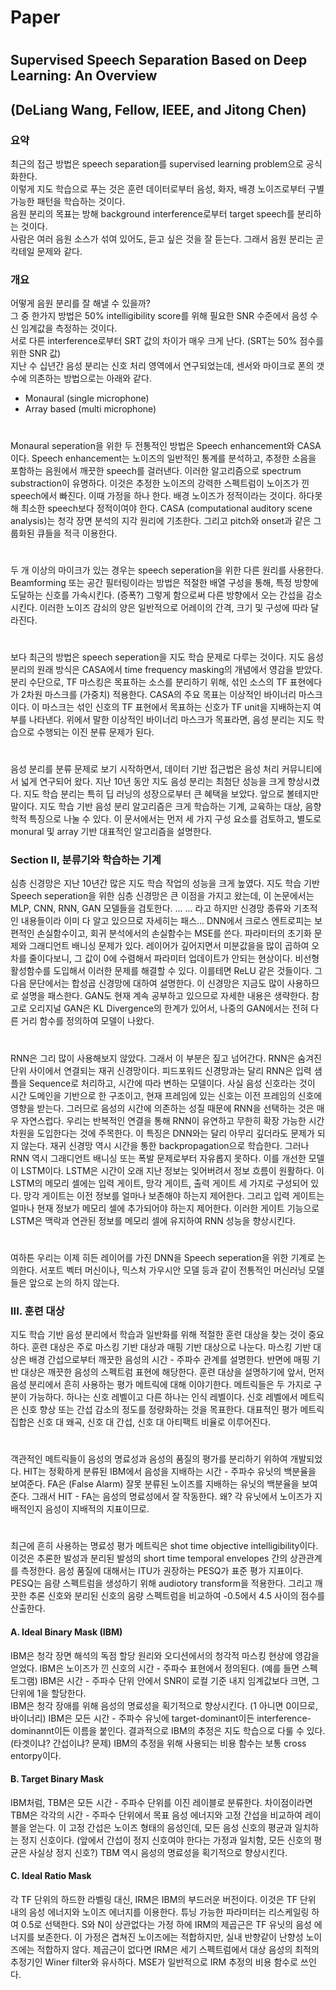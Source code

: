 # Paper
#
## Supervised Speech Separation Based on Deep Learning: An Overview  
## (DeLiang Wang, Fellow, IEEE, and Jitong Chen)  
### 요약  
최근의 접근 방법은 speech separation를 supervised learning problem으로 공식화한다.  
이렇게 지도 학습으로 푸는 것은 훈련 데이터로부터 음성, 화자, 배경 노이즈로부터 구별 가능한 패턴을 학습하는 것이다.  
음원 분리의 목표는 방해 background interference로부터 target speech를 분리하는 것이다.  
사람은 여러 음원 소스가 섞여 있어도, 듣고 싶은 것을 잘 듣는다. 그래서 음원 분리는 곧 칵테일 문제와 같다.  
### 개요  
어떻게 음원 분리를 잘 해낼 수 있을까?  
그 중 한가지 방법은 50% intelligibility score를 위해 필요한 SNR 수준에서 음성 수신 임계값을 측정하는 것이다.  
서로 다른 interference로부터 SRT 값의 차이가 매우 크게 난다. (SRT는 50% 점수를 위한 SNR 값)  
지난 수 십년간 음성 분리는 신호 처리 영역에서 연구되었는데, 센서와 마이크로 폰의 갯수에 의존하는 방법으로는 아래와 같다.  
- Monaural (single microphone)  
- Array based (multi microphone)  
#
Monaural seperation을 위한 두 전통적인 방법은 Speech enhancement와 CASA이다.
Speech enhancement는 노이즈의 일반적인 통계를 분석하고, 추정한 소음을 포함하는 음원에서 깨끗한 speech를 걸러낸다.
이러한 알고리즘으로 spectrum substraction이 유명하다. 이것은 추정한 노이즈의 강력한 스펙트럼이 노이즈가 낀 speech에서 빠진다.
이때 가정을 하나 한다. 배경 노이즈가 정적이라는 것이다. 하다못해 최소한 speech보다 정적이여야 한다.
CASA (computational auditory scene analysis)는 청각 장면 분석의 지각 원리에 기초한다.
그리고 pitch와 onset과 같은 그룹화된 큐들을 적극 이용한다.
#
두 개 이상의 마이크가 있는 경우는 speech seperation을 위한 다른 원리를 사용한다.
Beamforming 또는 공간 필터링이라는 방법은 적절한 배열 구성을 통해, 특정 방향에 도달하는 신호를 가속시킨다. (증폭?) 
그렇게 함으로써 다른 방향에서 오는 간섭을 감소시킨다. 
이러한 노이즈 감쇠의 양은 일반적으로 어레이의 간격, 크기 및 구성에 따라 달라진다.
#
보다 최근의 방법은 speech seperation을 지도 학습 문제로 다루는 것이다. 
지도 음성 분리의 원래 방식은 CASA에서 time frequency masking의 개념에서 영감을 받았다. 
분리 수단으로, TF 마스킹은 목표하는 소스를 분리하기 위해, 섞인 소스의 TF 표현에다가 2차원 마스크를 (가중치) 적용한다. 
CASA의 주요 목표는 이상적인 바이너리 마스크이다. 이 마스크는 섞인 신호의 TF 표현에서 목표하는 신호가 TF unit을 지배하는지 여부를 나타낸다. 
위에서 말한 이상적인 바이너리 마스크가 목표라면, 음성 분리는 지도 학습으로 수행되는 이진 분류 문제가 된다.  
#
음성 분리를 분류 문제로 보기 시작하면서, 데이터 기반 접근법은 음성 처리 커뮤니티에서 넓게 연구되어 왔다. 
지난 10년 동안 지도 음성 분리는 최첨단 성능을 크게 향상시켰다. 
지도 학습 분리는 특히 딥 러닝의 성장으로부터 큰 혜택을 보았다. 앞으로 볼테지만 말이다. 
지도 학습 기반 음성 분리 알고리즘은 크게 학습하는 기계, 교육하는 대상, 음향학적 특징으로 나눌 수 있다. 
이 문서에서는 먼저 세 가지 구성 요소를 검토하고, 별도로 monural 및 array 기반 대표적인 알고리즘을 설명한다.  
### Section II, 분류기와 학습하는 기계  
심층 신경망은 지난 10년간 많은 지도 학습 작업의 성능을 크게 높였다. 
지도 학습 기반 Speech seperation을 위한 심층 신경망은 큰 이점을 가지고 왔는데, 이 논문에서는 MLP, CNN, RNN, GAN 모델들을 검토한다. 
... ... 라고 하지만 신경망 종류와 기초적인 내용들이라 이미 다 알고 있으므로 자세히는 패스... 
DNN에서 크로스 엔트로피는 보편적인 손실함수이고, 회귀 분석에서의 손실함수는 MSE를 쓴다. 
파라미터의 초기화 문제와 그래디언트 배니싱 문제가 있다. 
레이어가 깊어지면서 미분값을을 많이 곱하여 오차를 줄이다보니, 그 값이 0에 수렴해서 파라미터 업데이트가 안되는 현상이다. 
비선형 활성함수를 도입해서 이러한 문제를 해결할 수 있다. 이를테면 ReLU 같은 것들이다. 
그 다음 문단에서는 합성곱 신경망에 대하여 설명한다. 이 신경망은 지금도 많이 사용하므로 설명을 패스한다. 
GAN도 현재 계속 공부하고 있으므로 자세한 내용은 생략한다. 
참고로 오리지널 GAN은 KL Divergence의 한계가 있어서, 나중의 GAN에서는 전혀 다른 거리 함수를 정의하여 모델이 나왔다. 
#
RNN은 그리 많이 사용해보지 않았다. 그래서 이 부분은 짚고 넘어간다. 
RNN은 숨겨진 단위 사이에서 연결되는 재귀 신경망이다. 피드포워드 신경망과는 달리 RNN은 입력 샘플을 Sequence로 처리하고, 시간에 따라 변하는 모델이다. 
사실 음성 신호라는 것이 시간 도메인을 기반으로 한 구조이고, 현재 프레임에 있는 신호는 이전 프레임의 신호에 영향을 받는다. 
그러므로 음성의 시간에 의존하는 성질 때문에 RNN을 선택하는 것은 매우 자연스럽다. 
우리는 반복적인 연결을 통해 RNN이 유연하고 무한히 확장 가능한 시간 차원을 도입한다는 것에 주목한다. 
이 특징은 DNN와는 달리 아무리 깊더라도 문제가 되지 않는다. 재귀 신경망 역시 시간을 통한 backpropagation으로 학습한다. 
그러나 RNN 역시 그래디언트 배니싱 또는 폭발 문제로부터 자유롭지 못하다. 
이를 개선한 모델이 LSTM이다. LSTM은 시간이 오래 지난 정보는 잊어버려서 정보 흐름이 원활하다. 
이 LSTM의 메모리 셀에는 입력 게이트, 망각 게이트, 출력 게이트 세 가지로 구성되어 있다. 
망각 게이트는 이전 정보를 얼마나 보존해야 하는지 제어한다. 그리고 입력 게이트는 얼마나 현재 정보가 메모리 셀에 추가되어야 하는지 제어한다. 
이러한 게이트 기능으로 LSTM은 맥락과 연관된 정보를 메모리 셀에 유지하여 RNN 성능을 향상시킨다.  
#
여하튼 우리는 이제 히든 레이어를 가진 DNN을 Speech seperation을 위한 기계로 논의한다. 
서포트 벡터 머신이나, 믹스처 가우시안 모델 등과 같이 전통적인 머신러닝 모델들은 앞으로 논의 하지 않는다.  
### III. 훈련 대상  
지도 학습 기반 음성 분리에서 학습과 일반화를 위해 적절한 훈련 대상을 찾는 것이 중요하다. 
훈련 대상은 주로 마스킹 기반 대상과 매핑 기반 대상으로 나눈다. 
마스킹 기반 대상은 배경 간섭으로부터 깨끗한 음성의 시간 - 주파수 관계를 설명한다. 
반면에 매핑 기반 대상은 깨끗한 음성의 스펙트럼 표현에 해당한다. 
훈련 대상을 설명하기에 앞서, 먼저 음성 분리에서 흔히 사용하는 평가 메트릭에 대해 이야기한다. 
메트릭들은 두 가지로 구분이 가능하다. 하나는 신호 레벨이고 다른 하나는 인식 레벨이다. 
신호 레벨에서 메트릭은 신호 향상 또는 간섭 감소의 정도를 정량화하는 것을 목표한다.
대표적인 평가 메트릭 집합은 신호 대 왜곡, 신호 대 간섭, 신호 대 아티팩트 비율로 이루어진다. 
# 
객관적인 메트릭들이 음성의 명료성과 음성의 품질의 평가를 분리하기 위하여 개발되었다. 
HIT는 정확하게 분류된 IBM에서 음성을 지배하는 시간 - 주파수 유닛의 백분율을 보여준다. 
FA은 (False Alarm) 잘못 분류된 노이즈를 지배하는 유닛의 백분율을 보여준다. 
그래서 HIT - FA는 음성의 명료성에서 잘 작동한다. 왜? 각 유닛에서 노이즈가 지배적인지 음성이 지배적의 지표이므로. 
#  
최근에 흔히 사용하는 명료성 평가 메트릭은 shot time objective intelligibility이다. 이것은 추론한 발성과 분리된 발성의 short time temporal envelopes 간의 상관관계를 측정한다. 
음성 품질에 대해서는 ITU가 권장하는 PESQ가 표준 평가 지표이다. 
PESQ는 음량 스펙트럼을 생성하기 위해 audiotory transform을 적용한다. 
그리고 깨끗한 추론 신호와 분리된 신호의 음량 스펙트럼을 비교하여 -0.5에서 4.5 사이의 점수를 산출한다.  
#### A. Ideal Binary Mask (IBM)  
IBM은 청각 장면 해석의 독점 할당 원리와 오디션에서의 청각적 마스킹 현상에 영감을 얻었다. 
IBM은 노이즈가 낀 신호의 시간 - 주파수 표현에서 정의된다. (예를 들면 스펙토그램) 
IBM은 시간 - 주파수 단위 안에서 SNR이 로컬 기준 내지 임계값보다 크면, 그 단위에 1을 할당한다.  
IBM은 청각 장애를 위해 음성의 명료성을 획기적으로 향상시킨다. (1 아니면 0이므로, 바이너리) 
IBM은 모든 시간 - 주파수 유닛에 target-dominant이든 interference-dominannt이든 이름을 붙인다. 
결과적으로 IBM의 추정은 지도 학습으로 다룰 수 있다. (타겟이냐? 간섭이냐? 문제) 
IBM의 추정을 위해 사용되는 비용 함수는 보통 cross entorpy이다.  
#### B. Target Binary Mask  
IBM처럼, TBM은 모든 시간 - 주파수 단위를 이진 레이블로 분류한다. 
차이점이라면 TBM은 각각의 시간 - 주파수 단위에서 목표 음성 에너지와 고정 간섭을 비교하여 레이블을 얻는다. 
이 고정 간섭은 노이즈 형태의 음성인데, 모든 음성 신호의 평균과 일치하는 정지 신호이다. 
(앞에서 간섭이 정지 신호여야 한다는 가정과 일치함, 모든 신호의 평균은 사실상 정지 신호?) 
TBM 역시 음성의 명료성을 획기적으로 향상시킨다.  
#### C. Ideal Ratio Mask  
각 TF 단위의 하드한 라벨링 대신, IRM은 IBM의 부드러운 버전이다. 
이것은 TF 단위 내의 음성 에너지와 노이즈 에너지를 이용한다. 튜닝 가능한 파라미터는 리스케일링 하여 0.5로 선택한다. 
S와 N이 상관없다는 가정 하에 IRM의 제곱근은 TF 유닛의 음성 에너지를 보존한다. 
이 가정은 겹쳐진 노이즈에는 적합하지만, 실내 반향같이 난향성 노이즈에는 적합하지 않다. 
제곱근이 없다면 IRM은 세기 스펙트럼에서 대상 음성의 최적의 추정기인 Winer filter와 유사하다. 
MSE가 일반적으로 IRM 추정의 비용 함수로 쓰인다. 
